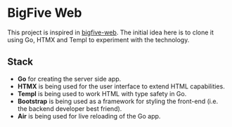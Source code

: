 # BigFive Web
This project is inspired in [bigfive-web](https://github.com/rubynor/bigfive-web). The initial idea here is to clone it using Go, HTMX and Templ to experiment with the technology.

## Stack
- **Go** for creating the server side app.
- **HTMX** is being used for the user interface to extend HTML capabilities.
- **Templ** is being used to work HTML with type safety in Go.
- **Bootstrap** is being used as a framework for styling the front-end (i.e. the backend developer best friend).
- **Air** is being used for live reloading of the Go app.